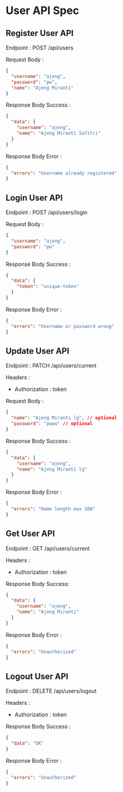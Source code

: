 # User API Spec

## Register User API

Endpoint : POST /api/users

Request Body :

```json
{
  "username": "ajeng",
  "password": "pw",
  "name": "Ajeng Miranti"
}
```

Response Body Success :

```json
{
  "data": {
    "username": "ajeng",
    "name": "Ajeng Miranti Safitri"
  }
}
```

Response Body Error :

```json
{
  "errors": "Username already registered"
}
```

## Login User API

Endpoint : POST /api/users/login

Request Body :

```json
{
  "username": "ajeng",
  "password": "pw"
}
```

Response Body Success :

```json
{
  "data": {
    "token": "unique-token"
  }
}
```

Response Body Error :

```json
{
  "errors": "Username or password wrong"
}
```

## Update User API

Endpoint : PATCH /api/users/current

Headers :

- Authorization : token

Request Body :

```json
{
  "name": "Ajeng Miranti lg", // optional
  "password": "pwpw" // optional
}
```

Response Body Success :

```json
{
  "data": {
    "username": "ajeng",
    "name": "Ajeng Miranti lg"
  }
}
```

Response Body Error :

```json
{
  "errors": "Name length max 100"
}
```

## Get User API

Endpoint : GET /api/users/current

Headers :

- Authorization : token

Response Body Success:

```json
{
  "data": {
    "username": "ajeng",
    "name": "Ajeng Miranti"
  }
}
```

Response Body Error :

```json
{
  "errors": "Unauthorized"
}
```

## Logout User API

Endpoint : DELETE /api/users/logout

Headers :

- Authorization : token

Response Body Success :

```json
{
  "data": "OK"
}
```

Response Body Error :

```json
{
  "errors": "Unauthorized"
}
```
